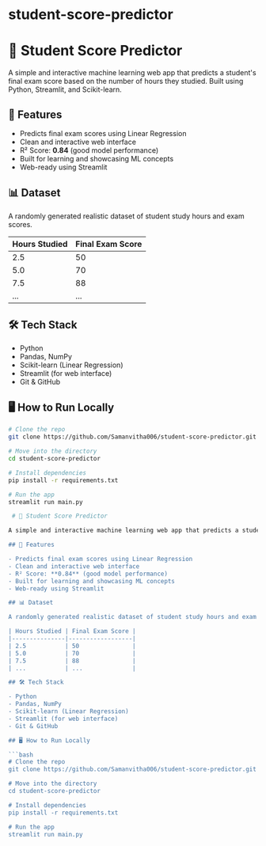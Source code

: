﻿# student-score-predictor
# 🎯 Student Score Predictor

A simple and interactive machine learning web app that predicts a student's final exam score based on the number of hours they studied. Built using Python, Streamlit, and Scikit-learn.

## 🚀 Features

- Predicts final exam scores using Linear Regression
- Clean and interactive web interface
- R² Score: **0.84** (good model performance)
- Built for learning and showcasing ML concepts
- Web-ready using Streamlit

## 📊 Dataset

A randomly generated realistic dataset of student study hours and exam scores.

| Hours Studied | Final Exam Score |
|---------------|------------------|
| 2.5           | 50               |
| 5.0           | 70               |
| 7.5           | 88               |
| ...           | ...              |

## 🛠️ Tech Stack

- Python
- Pandas, NumPy
- Scikit-learn (Linear Regression)
- Streamlit (for web interface)
- Git & GitHub

## 🖥️ How to Run Locally

```bash
# Clone the repo
git clone https://github.com/Samanvitha006/student-score-predictor.git

# Move into the directory
cd student-score-predictor

# Install dependencies
pip install -r requirements.txt

# Run the app
streamlit run main.py

 # 🎯 Student Score Predictor

A simple and interactive machine learning web app that predicts a student's final exam score based on the number of hours they studied. Built using Python, Streamlit, and Scikit-learn.

## 🚀 Features

- Predicts final exam scores using Linear Regression
- Clean and interactive web interface
- R² Score: **0.84** (good model performance)
- Built for learning and showcasing ML concepts
- Web-ready using Streamlit

## 📊 Dataset

A randomly generated realistic dataset of student study hours and exam scores.

| Hours Studied | Final Exam Score |
|---------------|------------------|
| 2.5           | 50               |
| 5.0           | 70               |
| 7.5           | 88               |
| ...           | ...              |

## 🛠️ Tech Stack

- Python
- Pandas, NumPy
- Scikit-learn (Linear Regression)
- Streamlit (for web interface)
- Git & GitHub

## 🖥️ How to Run Locally

```bash
# Clone the repo
git clone https://github.com/Samanvitha006/student-score-predictor.git

# Move into the directory
cd student-score-predictor

# Install dependencies
pip install -r requirements.txt

# Run the app
streamlit run main.py

